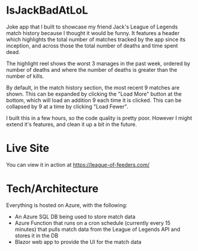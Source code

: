 # IsJackBadAtLoL
Joke app that I built to showcase my friend Jack's League of Legends match history because I thought it would be funny. It features a header which highlights the total number of matches
tracked by the app since its inception, and across those the total number of deaths and time spent dead.



The highlight reel shows the worst 3 manages in the past week, ordered by number of deaths and where the number of deaths is greater than the number of kills.

By default, in the match history section, the most recent 9 matches are shown. This can be expanded by clicking the "Load More" button at the bottom, which will load an addition
9 each time it is clicked. This can be collapsed by 9 at a time by clicking "Load Fewer".

I built this in a few hours, so the code quality is pretty poor. However I might extend it's features, and clean it up a bit in the future.

# Live Site
You can view it in action at https://league-of-feeders.com/

# Tech/Architecture
Everything is hosted on Azure, with the following:

- An Azure SQL DB being used to store match data
- Azure Function that runs on a cron schedule (currently every 15 minutes) that pulls match data from the League of Legends API and stores it in the DB
- Blazor web app to provide the UI for the match data
